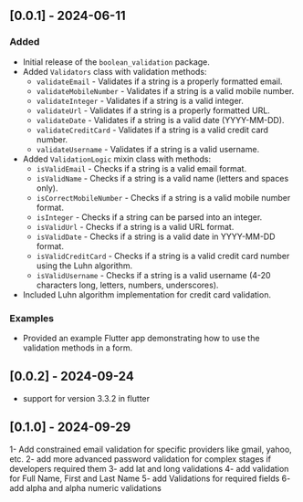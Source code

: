 ## [0.0.1] - 2024-06-11

### Added

- Initial release of the `boolean_validation` package.
- Added `Validators` class with validation methods:
    - `validateEmail` - Validates if a string is a properly formatted email.
    - `validateMobileNumber` - Validates if a string is a valid mobile number.
    - `validateInteger` - Validates if a string is a valid integer.
    - `validateUrl` - Validates if a string is a properly formatted URL.
    - `validateDate` - Validates if a string is a valid date (YYYY-MM-DD).
    - `validateCreditCard` - Validates if a string is a valid credit card number.
    - `validateUsername` - Validates if a string is a valid username.
- Added `ValidationLogic` mixin class with methods:
    - `isValidEmail` - Checks if a string is a valid email format.
    - `isValidName` - Checks if a string is a valid name (letters and spaces only).
    - `isCorrectMobileNumber` - Checks if a string is a valid mobile number format.
    - `isInteger` - Checks if a string can be parsed into an integer.
    - `isValidUrl` - Checks if a string is a valid URL format.
    - `isValidDate` - Checks if a string is a valid date in YYYY-MM-DD format.
    - `isValidCreditCard` - Checks if a string is a valid credit card number using the Luhn
      algorithm.
    - `isValidUsername` - Checks if a string is a valid username (4-20 characters long, letters,
      numbers, underscores).
- Included Luhn algorithm implementation for credit card validation.

### Examples

- Provided an example Flutter app demonstrating how to use the validation methods in a form.

## [0.0.2] - 2024-09-24

- support for version 3.3.2 in flutter

## [0.1.0] - 2024-09-29

1- Add constrained email validation for specific providers like gmail, yahoo, etc.
2- add more advanced password validation for complex stages if developers required them
3- add lat and long validations
4- add validation for Full Name, First and Last Name
5- add Validations for required fields
6- add alpha and alpha numeric validations